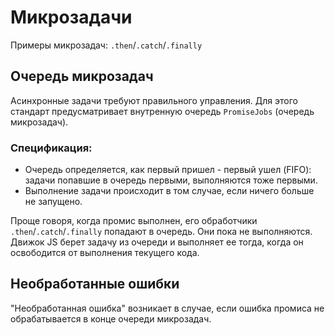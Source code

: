 # Микрозадачи

Примеры микрозадач: `.then`/`.catch`/`.finally`

## Очередь микрозадач

Асинхронные задачи требуют правильного управления. Для этого стандарт предусматривает внутренную очередь `PromiseJobs` (очередь микрозадач).

### Спецификация:

- Очередь определяется, как первый пришел - первый ушел (FIFO): задачи попавшие в очередь первыми, выполняются тоже первыми.
- Выполнение задачи происходит в том случае, если ничего больше не запущено.

Проще говоря, когда промис выполнен, его обработчики `.then`/`.catch`/`.finally` попадают в очередь. Они пока не выполняются. Движок JS берет задачу из очереди и выполняет ее тогда, когда он освободится от выполнения текущего кода.

## Необработанные ошибки

"Необработанная ошибка" возникает в случае, если ошибка промиса не обрабатывается в конце очереди микрозадач.

